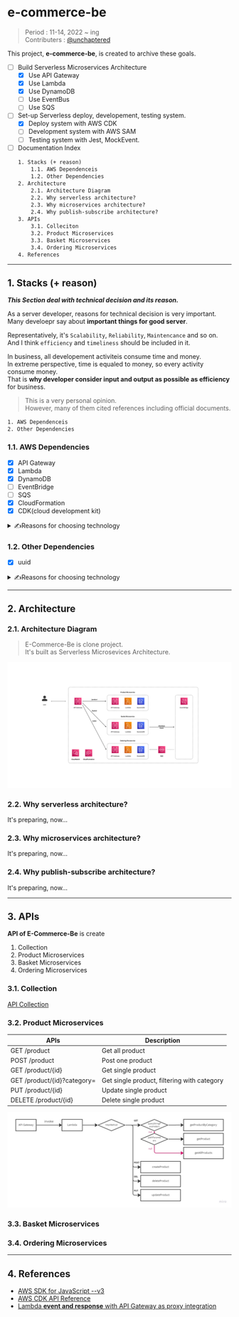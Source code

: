 # e-commerce-be


> Period : 11-14, 2022 ~ ing<br>
> Contributers : [@unchaptered](https://github.com/unchaptered)

This project, **e-commerce-be**, is created to archive these goals.<br>

- [ ] Build Serverless Microservices Architecture 
    - [x] Use API Gateway
    - [x] Use Lambda
    - [x] Use DynamoDB
    - [ ] Use EventBus
    - [ ] Use SQS
- [ ] Set-up Serverless deploy, developement, testing system.
    - [x] Deploy system with AWS CDK
    - [ ] Development system with AWS SAM
    - [ ] Testing system with Jest, MockEvent.

- [ ] Documentation Index
    ```
    1. Stacks (+ reason)
        1.1. AWS Dependenceis
        1.2. Other Dependencies
    2. Architecture
        2.1. Architecture Diagram
        2.2. Why serverless architecture?
        2.3. Why microservices architecture?
        2.4. Why publish-subscribe architecture?
    3. APIs
        3.1. Colleciton
        3.2. Product Microservices 
        3.3. Basket Microservices
        3.4. Ordering Microservices
    4. References
    ```

---

## 1. Stacks (+ reason)

***This Section deal with technical decision and its reason.***

As a server developer, reasons for technical decision is very important.<br>
Many develoepr say about **important things for good server**.<br>

Representatively, it's `Scalability`, `Reliability`, `Maintencance` and so on.<br>
And I think `efficiency` and `timeliness` should be included in it.<br>

In business, all developement activiteis consume time and money.<br>
In extreme perspective, time is equaled to money, so every activity consume money.<br>
That is **why developer consider input and output as possible as efficiency** for business. <br>

> This is a very personal opinion. <br>
> However, many of them cited references including official documents.

```
1. AWS Dependenceis
2. Other Dependencies
```

### 1.1. AWS Dependencies

- [x] API Gateway
- [x] Lambda
- [x] DynamoDB
- [ ] EventBridge
- [ ] SQS
- [x] CloudFormation
- [x] CDK(cloud development kit)

<details>
    <summary>✍️Reasons for choosing technology</summary>

now, preparing...

</details>

### 1.2. Other Dependencies

- [x] uuid

<details>
    <summary>✍️Reasons for choosing technology</summary>

now, preparing...

</details>

---

## 2. Architecture

### 2.1. Architecture Diagram

> E-Commerce-Be is clone project.<br>
> It's built as Serverless Microsevices Architecture.<br>

![](./docs/images/infastructure-architecture.png)

### 2.2. Why serverless architecture?

It's preparing, now...

### 2.3. Why microservices architecture?

It's preparing, now...

### 2.4. Why publish-subscribe architecture?

It's preparing, now...

---

## 3. APIs

**API of E-Commerce-Be** is create

1. Collection
2. Product Microservices
3. Basket Microservices
4. Ordering Microservices

### 3.1. Collection

[API Collection](./docs/collection/e-commerce-be.yaml)

### 3.2. Product Microservices

| APIs | Description |
| ----- | ---------- |
| GET /product | Get all product |
| POST /product | Post one product |
| GET /product/{id} | Get single product |
| GET /product/{id}?category= | Get single product, filtering with category |
| PUT /product/{id} | Update single product |
| DELETE /product/{id} | Delete single product |

![](./docs/images/logic-product-microservices.jpg)

### 3.3. Basket Microservices

### 3.4. Ordering Microservices

---

## 4. References

- [AWS SDK for JavaScript --v3](https://docs.aws.amazon.com/AWSJavaScriptSDK/v3/latest/index.html)
- [AWS CDK API Reference](https://docs.aws.amazon.com/cdk/api/v2/docs/aws-construct-library.html)
- [Lambda **event and response** with API Gateway as proxy integration](https://docs.aws.amazon.com/ko_kr/lambda/latest/dg/services-apigateway.html)